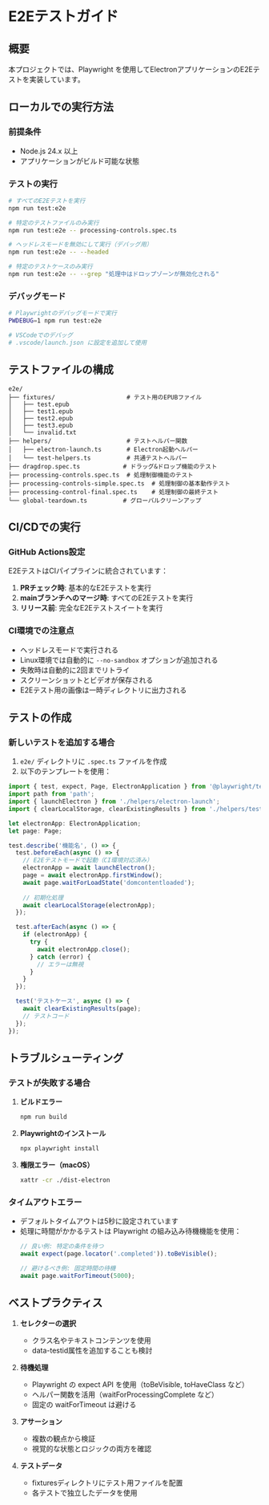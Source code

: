 # E2Eテストガイド

## 概要
本プロジェクトでは、Playwright を使用してElectronアプリケーションのE2Eテストを実装しています。

## ローカルでの実行方法

### 前提条件
- Node.js 24.x 以上
- アプリケーションがビルド可能な状態

### テストの実行

```bash
# すべてのE2Eテストを実行
npm run test:e2e

# 特定のテストファイルのみ実行
npm run test:e2e -- processing-controls.spec.ts

# ヘッドレスモードを無効にして実行（デバッグ用）
npm run test:e2e -- --headed

# 特定のテストケースのみ実行
npm run test:e2e -- --grep "処理中はドロップゾーンが無効化される"
```

### デバッグモード

```bash
# Playwrightのデバッグモードで実行
PWDEBUG=1 npm run test:e2e

# VSCodeでのデバッグ
# .vscode/launch.json に設定を追加して使用
```

## テストファイルの構成

```
e2e/
├── fixtures/                    # テスト用のEPUBファイル
│   ├── test.epub
│   ├── test1.epub
│   ├── test2.epub
│   ├── test3.epub
│   └── invalid.txt
├── helpers/                     # テストヘルパー関数
│   ├── electron-launch.ts       # Electron起動ヘルパー
│   └── test-helpers.ts          # 共通テストヘルパー
├── dragdrop.spec.ts            # ドラッグ&ドロップ機能のテスト
├── processing-controls.spec.ts  # 処理制御機能のテスト
├── processing-controls-simple.spec.ts  # 処理制御の基本動作テスト
├── processing-control-final.spec.ts    # 処理制御の最終テスト
└── global-teardown.ts          # グローバルクリーンアップ
```

## CI/CDでの実行

### GitHub Actions設定

E2EテストはCIパイプラインに統合されています：

1. **PRチェック時**: 基本的なE2Eテストを実行
2. **mainブランチへのマージ時**: すべてのE2Eテストを実行
3. **リリース前**: 完全なE2Eテストスイートを実行

### CI環境での注意点

- ヘッドレスモードで実行される
- Linux環境では自動的に `--no-sandbox` オプションが追加される
- 失敗時は自動的に2回までリトライ
- スクリーンショットとビデオが保存される
- E2Eテスト用の画像は一時ディレクトリに出力される

## テストの作成

### 新しいテストを追加する場合

1. `e2e/` ディレクトリに `.spec.ts` ファイルを作成
2. 以下のテンプレートを使用：

```typescript
import { test, expect, Page, ElectronApplication } from '@playwright/test';
import path from 'path';
import { launchElectron } from './helpers/electron-launch';
import { clearLocalStorage, clearExistingResults } from './helpers/test-helpers';

let electronApp: ElectronApplication;
let page: Page;

test.describe('機能名', () => {
  test.beforeEach(async () => {
    // E2Eテストモードで起動（CI環境対応済み）
    electronApp = await launchElectron();
    page = await electronApp.firstWindow();
    await page.waitForLoadState('domcontentloaded');
    
    // 初期化処理
    await clearLocalStorage(electronApp);
  });

  test.afterEach(async () => {
    if (electronApp) {
      try {
        await electronApp.close();
      } catch (error) {
        // エラーは無視
      }
    }
  });

  test('テストケース', async () => {
    await clearExistingResults(page);
    // テストコード
  });
});
```

## トラブルシューティング

### テストが失敗する場合

1. **ビルドエラー**
   ```bash
   npm run build
   ```

2. **Playwrightのインストール**
   ```bash
   npx playwright install
   ```

3. **権限エラー（macOS）**
   ```bash
   xattr -cr ./dist-electron
   ```

### タイムアウトエラー

- デフォルトタイムアウトは5秒に設定されています
- 処理に時間がかかるテストは Playwright の組み込み待機機能を使用：
  ```typescript
  // 良い例: 特定の条件を待つ
  await expect(page.locator('.completed')).toBeVisible();
  
  // 避けるべき例: 固定時間の待機
  await page.waitForTimeout(5000);
  ```

## ベストプラクティス

1. **セレクターの選択**
   - クラス名やテキストコンテンツを使用
   - data-testid属性を追加することも検討

2. **待機処理**
   - Playwright の expect API を使用（toBeVisible, toHaveClass など）
   - ヘルパー関数を活用（waitForProcessingComplete など）
   - 固定の waitForTimeout は避ける

3. **アサーション**
   - 複数の観点から検証
   - 視覚的な状態とロジックの両方を確認

4. **テストデータ**
   - fixturesディレクトリにテスト用ファイルを配置
   - 各テストで独立したデータを使用